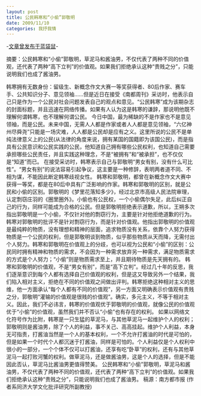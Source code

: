 ```yaml
---
layout: post
title: 公民韩寒和“小偷”郭敬明
date: 2009/11/10
categories: 我抒我情
---
```


-[文章曾发布于蓝袋鼠](http://landaishu.hi2net.com/home/blog_read.asp?id=4175&blogid=77593)-



摘要：公民韩寒和“小偷”郭敬明，草泥马和酱油男，不仅代表了两种不同的价值观，还代表了两种“高下立判”的价值观。如果我们拒绝承认这种“贵贱之分”，只能说明我们也成了酱油男。

 韩寒拥有无数身份：留级生、新概念作文大赛一等奖获得者、80后作家、赛车手、公共知识分子、意见领袖……但是近日在接受《南都周刊》采访时，他表示自己只是作为一个公民对社会问题发表自己的观点和意见。“公民韩寒”成为该期杂志的封面标题，并且迅速在网络传播。如果有人认为这是韩寒的谦辞，那说明他既不理解何谓韩寒，也不理解何谓公民。
 今日中国，最为稀缺的不是作家也不是意见领袖，而是公民。未来中国，无需人人都是作家或者人人都是意见领袖，“六亿神州尽舜尧”只能是一场灾难，人人都是公民却是应有之义。这里所说的公民不是单纯法律意义上的公民(从法律的角度来说，拥有某国的国籍即为该国公民)，而是指具有公民意识和公民实践的公民，他知道自己拥有哪些公民权利，也知道自己需要承担哪些公民责任，并且实践这种理念，不是“被拥有”和“被承担”，也不仅仅是“知道”而已。
 在接受采访时，韩寒表示自己与郭敬明“男女有别，没有什么可比性”。“男女有别”的说法容易引起争议，这主要是一种修辞，表明两者道不同、不相为谋，不能因此断定韩寒歧视女性。
 韩寒和郭敬明，都曾在新概念作文大赛中获得一等奖，都是在80后中具有广泛影响的作家。韩寒和郭敬明的区别，就是公民和小偷的区别。郭敬明的《梦里花落知多少》，经过北京市高级人民法院审理，认定剽窃庄羽的《圈里圈外》。小偷也有公民权，一个小偷偶尔失足，此后纠正自己的行为，同样可能成为合格的公民。但是郭敬明拒绝表示道歉，所以，王朔多次指出郭敬明是一个小偷，不仅针对他的剽窃行为，主要是针对他拒绝道歉的行为。
 韩寒对郭敬明的批评不是针对剽窃行为，而是针对价值观。他指出郭敬明的价值观是最纯粹的物质，没有理想和精神的层面，追求物质没有关系，依靠个人努力获得物质是一个公民的权利，但是郭敬明谈到物质，似乎那些物质从天而降，无需付出个人努力。韩寒和郭敬明在价值观上的分歧，也可以视为公民和“小偷”的区别：公民同时拥有精神和物质的需求，不会因为一种需求放弃另一种需求，满足物质需求的方式是个人努力；“小偷”则是物质需求至上，并且期待物质是先天拥有的。
 韩寒和郭敬明的价值观，不是“男女有别”，而是“高下立判”。经过几十年的反思，我们逐渐意识到每个人都有选择自己价值观的权利，但是这又导致另外一个结果，我们陷入相对主义，拒绝在不同的价值观之间做出评判。韩寒拒绝这种相对主义的思维，他一方面承认“每个人都有不同的价值观”，另一方面又明确表示价值观有贵贱之分，郭敬明“灌输的价值观是很贱的价值观”。确实，多元主义，不等于相对主义。因此，我们不必讳言，韩寒的价值观优于郭敬明的价值观，就像公民的价值观优于“小偷”的价值观，虽然我们并不否认“小偷”也有存在的权利。
 如果以网络文化符号作为比附，韩寒是一只生猛的草泥马，与其他草泥马一起维护个人的权利；郭敬明则是酱油男，除了个人的利益，事不关己、高高挂起。维护个人利益，本身无可指责，打酱油当然是一个人的基本权利，一个不允许打酱油的时代是可怕的，但是如果一个时代个人都沉迷于打酱油，同样是可怕的。个人利益仅是个人权利中很小的一部分，一个个体不仅可以打酱油，还享有吃“卧草”的权利，还有与其他草泥马一起打败河蟹的权利。做草泥马，还是做酱油男，这是个人的选择，但是不能因此否认，草泥马比酱油男更值得赞美。
 公民韩寒和“小偷”郭敬明，草泥马和酱油男，不仅代表了两种不同的价值观，还代表了两种“高下立判”的价值观。如果我们拒绝承认这种“贵贱之分”，只能说明我们也成了酱油男。
 稿源：南方都市报 
(作者系同济大学文化批评研究所副教授)
